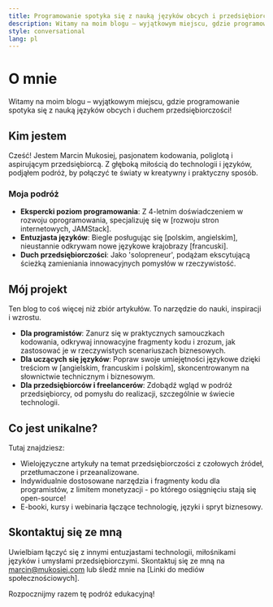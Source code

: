 ```yaml
---
title: Programowanie spotyka się z nauką języków obcych i przedsiębiorczością
description: Witamy na moim blogu – wyjątkowym miejscu, gdzie programowanie spotyka się z nauką języków obcych i duchem przedsiębiorczości!
style: conversational
lang: pl
---
```


# O mnie

Witamy na moim blogu – wyjątkowym miejscu, gdzie programowanie spotyka się z nauką języków obcych i duchem przedsiębiorczości!

## Kim jestem

Cześć! Jestem Marcin Mukosiej, pasjonatem kodowania, poliglotą i aspirującym przedsiębiorcą. Z głęboką miłością do technologii i języków, podjąłem podróż, by połączyć te światy w kreatywny i praktyczny sposób.

### Moja podróż

- **Ekspercki poziom programowania**: Z 4-letnim doświadczeniem w rozwoju oprogramowania, specjalizuję się w [rozwoju stron internetowych, JAMStack].
- **Entuzjasta języków**: Biegle posługując się [polskim, angielskim], nieustannie odkrywam nowe językowe krajobrazy [francuski].
- **Duch przedsiębiorczości**: Jako 'solopreneur', podążam ekscytującą ścieżką zamieniania innowacyjnych pomysłów w rzeczywistość.

## Mój projekt

Ten blog to coś więcej niż zbiór artykułów. To narzędzie do nauki, inspiracji i wzrostu.

- **Dla programistów**: Zanurz się w praktycznych samouczkach kodowania, odkrywaj innowacyjne fragmenty kodu i zrozum, jak zastosować je w rzeczywistych scenariuszach biznesowych.
- **Dla uczących się języków**: Popraw swoje umiejętności językowe dzięki treściom w [angielskim, francuskim i polskim], skoncentrowanym na słownictwie technicznym i biznesowym.
- **Dla przedsiębiorców i freelancerów**: Zdobądź wgląd w podróż przedsiębiorcy, od pomysłu do realizacji, szczególnie w świecie technologii.

## Co jest unikalne?

Tutaj znajdziesz:

- Wielojęzyczne artykuły na temat przedsiębiorczości z czołowych źródeł, przetłumaczone i przeanalizowane.
- Indywidualnie dostosowane narzędzia i fragmenty kodu dla programistów, z limitem monetyzacji - po którego osiągnięciu stają się open-source!
- E-booki, kursy i webinaria łączące technologię, języki i spryt biznesowy.

## Skontaktuj się ze mną

Uwielbiam łączyć się z innymi entuzjastami technologii, miłośnikami języków i umysłami przedsiębiorczymi. Skontaktuj się ze mną na marcin@mukosiej.com lub śledź mnie na [Linki do mediów społecznościowych].

Rozpocznijmy razem tę podróż edukacyjną!
